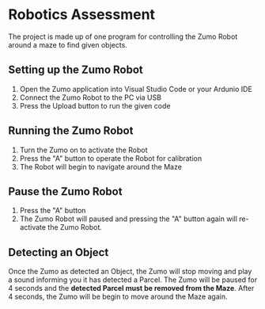 # Robotics Assessment
The project is made up of one program for controlling the Zumo Robot around a maze to find given objects. 

## Setting up the Zumo Robot 
1. Open the Zumo application into Visual Studio Code or your Ardunio IDE
2. Connect the Zumo Robot to the PC via USB
3. Press the Upload button to run the given code

## Running the Zumo Robot 
1. Turn the Zumo on to activate the Robot
2. Press the "A" button to operate the Robot for calibration
3. The Robot will begin to navigate around the Maze

## Pause the Zumo Robot
1. Press the "A" button
2. The Zumo Robot will paused and pressing the "A" button again will re-activate the Zumo Robot.

## Detecting an Object 
Once the Zumo as detected an Object, the Zumo will stop moving and play a sound informing you it has detected a Parcel. The Zumo will be paused for 4 seconds and the **detected Parcel must be removed from the Maze**. After 4 seconds, the Zumo will be begin to move around the Maze again. 
